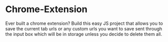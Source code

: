 # Chrome-Extension
Ever built a chrome extension? Build this easy JS project that allows you to save the current tab urls or any custom urls you want to save sent through the input box which will be in storage unless you decide to delete them all. 
